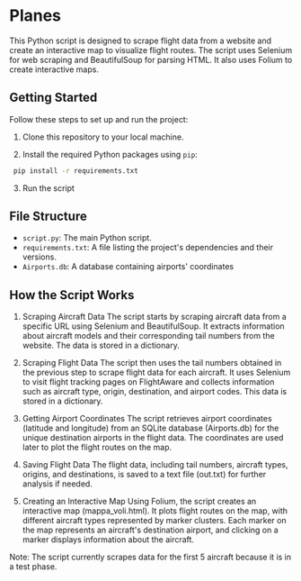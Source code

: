 # Planes
This Python script is designed to scrape flight data from a website and create an interactive map to visualize flight routes. The script uses Selenium for web scraping and BeautifulSoup for parsing HTML. It also uses Folium to create interactive maps.
## Getting Started

Follow these steps to set up and run the project:

1. Clone this repository to your local machine.

2. Install the required Python packages using `pip`:
  ```bash
   pip install -r requirements.txt
   ```
3. Run the script

## File Structure

- `script.py`: The main Python script.
- `requirements.txt`: A file listing the project's dependencies and their versions.
- `Airports.db`: A database containing airports' coordinates

## How the Script Works

1. Scraping Aircraft Data
The script starts by scraping aircraft data from a specific URL using Selenium and BeautifulSoup. It extracts information about aircraft models and their corresponding tail numbers from the website. The data is stored in a dictionary.

2. Scraping Flight Data
The script then uses the tail numbers obtained in the previous step to scrape flight data for each aircraft. It uses Selenium to visit flight tracking pages on FlightAware and collects information such as aircraft type, origin, destination, and airport codes. This data is stored in a dictionary.

3. Getting Airport Coordinates
The script retrieves airport coordinates (latitude and longitude) from an SQLite database (Airports.db) for the unique destination airports in the flight data. The coordinates are used later to plot the flight routes on the map.

4. Saving Flight Data
The flight data, including tail numbers, aircraft types, origins, and destinations, is saved to a text file (out.txt) for further analysis if needed.

5. Creating an Interactive Map
Using Folium, the script creates an interactive map (mappa_voli.html). It plots flight routes on the map, with different aircraft types represented by marker clusters. Each marker on the map represents an aircraft's destination airport, and clicking on a marker displays information about the aircraft.

Note: The script currently scrapes data for the first 5 aircraft because it is in a test phase.

